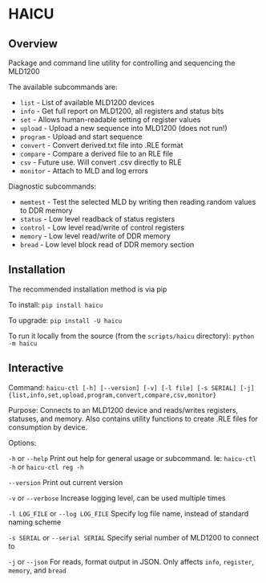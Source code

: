 # HAICU

## Overview

Package and command line utility for controlling and sequencing the MLD1200

The available subcommands are:

- `list` - List of available MLD1200 devices
- `info` - Get full report on MLD1200, all registers and status bits
- `set` - Allows human-readable setting of register values
- `upload` - Upload a new sequence into MLD1200 (does not run!)
- `program` - Upload and start sequence
- `convert` - Convert derived.txt file into .RLE format
- `compare` - Compare a derived file to an RLE file
- `csv` - Future use. Will convert .csv directly to RLE
- `monitor` - Attach to MLD and log errors

Diagnostic subcommands:
- `memtest` - Test the selected MLD by writing then reading random values to DDR memory
- `status` - Low level readback of status registers
- `control` - Low level read/write of control registers
- `memory` - Low level read/write of DDR memory
- `bread` - Low level block read of DDR memory section

## Installation

The recommended installation method is via pip

  To install:
    `pip install haicu`

  To upgrade:
    `pip install -U haicu`

  To run it locally from the source (from the `scripts/haicu` directory):
    `python -m haicu`

## Interactive

 Command:
  `haicu-ctl [-h] [--version] [-v] [-l file] [-s SERIAL] [-j] {list,info,set,upload,program,convert,compare,csv,monitor}`

 Purpose:
  Connects to an MLD1200 device and reads/writes registers, statuses, and memory. Also contains utility functions to create .RLE files for consumption by device.

 Options:

  `-h` or `--help`
  Print out help for general usage or subcommand. Ie: `haicu-ctl -h` or `haicu-ctl reg -h`

  `--version`
  Print out current version

  `-v` or `--verbose`
   Increase logging level, can be used multiple times

  `-l LOG_FILE` or `--log LOG_FILE`
   Specify log file name, instead of standard naming scheme

  `-s SERIAL` or `--serial SERIAL`
   Specify serial number of MLD1200 to connect to

  `-j` or `--json`
   For reads, format output in JSON. Only affects `info`, `register`, `memory`, and `bread`

